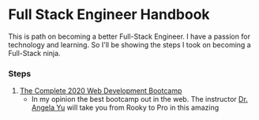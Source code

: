 # Full Stack Engineer Handbook
This is path on becoming a better Full-Stack Engineer. I have a passion for technology and learning. So I'll be showing the steps I took on becoming a Full-Stack ninja. 

### Steps
1. [The Complete 2020 Web Development Bootcamp](https://www.udemy.com/course/the-complete-web-development-bootcamp/?referralCode=F2958B9D9447BDFC8244)
   * In my opinion the best bootcamp out in the web. The instructor [Dr. Angela Yu](https://www.udemy.com/user/4b4368a3-b5c8-4529-aa65-2056ec31f37e/) will take you from Rooky to Pro in this amazing 
